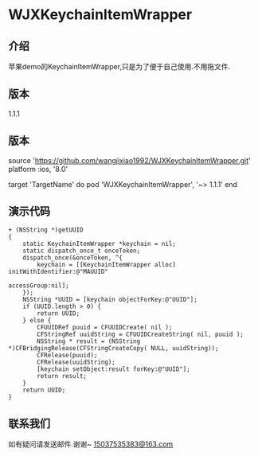   # WJXKeychainItemWrapper

   ## 介绍
   苹果demo的KeychainItemWrapper,只是为了便于自己使用.不用拖文件.

   ## 版本
   1.1.1

   ## 版本
   source 'https://github.com/wangjixiao1992/WJXKeychainItemWrapper.git'
   platform :ios, '8.0'

   target 'TargetName' do
   pod 'WJXKeychainItemWrapper', '~> 1.1.1'
   end

   ## 演示代码

    + (NSString *)getUUID
    {
        static KeychainItemWrapper *keychain = nil;
        static dispatch_once_t onceToken;
        dispatch_once(&onceToken, ^{
            keychain = [[KeychainItemWrapper alloc] initWithIdentifier:@"MAUUID"
                                                           accessGroup:nil];
        });
        NSString *UUID = [keychain objectForKey:@"UUID"];
        if (UUID.length > 0) {
            return UUID;
        } else {
            CFUUIDRef puuid = CFUUIDCreate( nil );
            CFStringRef uuidString = CFUUIDCreateString( nil, puuid );
            NSString * result = (NSString *)CFBridgingRelease(CFStringCreateCopy( NULL, uuidString));
            CFRelease(puuid);
            CFRelease(uuidString);
            [keychain setObject:result forKey:@"UUID"];
            return result;
        }
        return UUID;
    }

   ## 联系我们
   如有疑问请发送邮件.谢谢~
   15037535383@163.com




  
